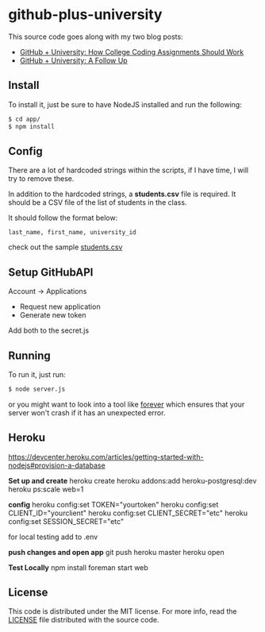 github-plus-university
======================

This source code goes along with my two blog posts:

- [GitHub + University: How College Coding Assignments Should Work][post1]
- [GitHub + University: A Follow Up][post2]

## Install

To install it, just be sure to have NodeJS installed and run the following:

```bash
$ cd app/
$ npm install
```
## Config

There are a lot of hardcoded strings within the scripts, if I have time, I will
try to remove these.

In addition to the hardcoded strings, a **students.csv** file is required. It
should be a CSV file of the list of students in the class.

It should follow the format below:

```
last_name, first_name, university_id
```

check out the sample [students.csv][students]

## Setup GitHubAPI

Account -> Applications
- Request new application
- Generate new token

Add both to the secret.js

## Running

To run it, just run:

```bash
$ node server.js
```

or you might want to look into a tool like [forever][forever] which ensures that
your server won't crash if it has an unexpected error.

## Heroku

https://devcenter.heroku.com/articles/getting-started-with-nodejs#provision-a-database

__Set up and create__
heroku create
heroku addons:add heroku-postgresql:dev
heroku ps:scale web=1

__config__
heroku config:set TOKEN="yourtoken"
heroku config:set CLIENT_ID="yourclient"
heroku config:set CLIENT_SECRET="etc"
heroku config:set SESSION_SECRET="etc"

for local testing add to .env

__push changes and open app__
git push heroku master
heroku open

__Test Locally__
npm install
foreman start web



## License

This code is distributed under the MIT license. For more info, read the
[LICENSE](license) file distributed with the source code.

[forever]: https://github.com/nodejitsu/forever
[license]: /LICENSE
[post1]: http://joshldavis.com/2014/01/19/github-university-how-college-assignments-should-work/
[post2]: http://joshldavis.com/2014/06/30/github-university-follow-up/
[students]: /app/students.csv
